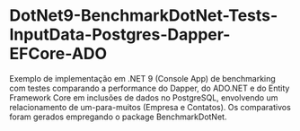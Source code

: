 # DotNet9-BenchmarkDotNet-Tests-InputData-Postgres-Dapper-EFCore-ADO
Exemplo de implementação em .NET 9 (Console App) de benchmarking com testes comparando a performance do Dapper, do ADO.NET e do Entity Framework Core em inclusões de dados no PostgreSQL, envolvendo um relacionamento de um-para-muitos (Empresa e Contatos). Os comparativos foram gerados empregando o package BenchmarkDotNet.
